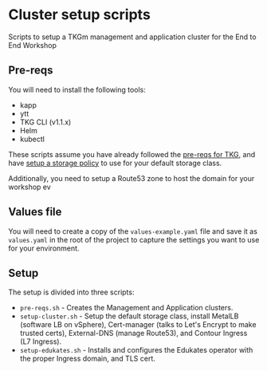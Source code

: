 # Cluster setup scripts
Scripts to setup a TKGm management and application cluster for the End to End Workshop

## Pre-reqs
You will need to install the following tools:
* kapp
* ytt
* TKG CLI (v1.1.x)
* Helm
* kubectl

These scripts assume you have already followed the [pre-reqs for TKG](https://docs.vmware.com/en/VMware-Tanzu-Kubernetes-Grid/1.1/vmware-tanzu-kubernetes-grid-11/GUID-install-tkg-vsphere.html#vsphere-permissions), and have [setup a storage policy](https://docs.vmware.com/en/VMware-Tanzu-Kubernetes-Grid/1.2/vmware-tanzu-kubernetes-grid-12/GUID-tanzu-k8s-clusters-storage.html#create-policy) to use for your default storage class.

Additionally, you need to setup a Route53 zone to host the domain for your workshop ev

## Values file
You will need to create a copy of the `values-example.yaml` file and save it as `values.yaml` in the root of the project to capture the settings you want to use for your environment.

## Setup
The setup is divided into three scripts:
* `pre-reqs.sh` - Creates the Management and Application clusters.
* `setup-cluster.sh` - Setup the default storage class, install MetalLB (software LB on vSphere), Cert-manager (talks to Let's Encrypt to make trusted certs), External-DNS (manage Route53), and Contour Ingress (L7 Ingress).
* `setup-edukates.sh` - Installs and configures the Edukates operator with the proper Ingress domain, and TLS cert.